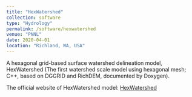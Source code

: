 ```yaml
---
title: "HexWatershed"
collection: software
type: "Hydrology"
permalink: /software/hexwatershed
venue: "PNNL"
date: 2020-04-01
location: "Richland, WA, USA"
---
```


A hexagonal grid-based surface watershed delineation model, HexWatershed (The first watershed scale model using hexagonal mesh; C++, based on DGGRID and RichDEM, documented by Doxygen).

The official website of HexWatershed model:
[HexWatershed](https://www.hexwatershed.org)





